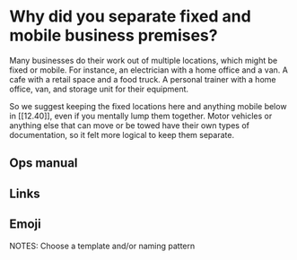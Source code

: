 # Why did you separate fixed and mobile business premises?

Many businesses do their work out of multiple locations, which might be fixed or mobile. For instance, an electrician with a home office and a van. A cafe with a retail space and a food truck. A personal trainer with a home office, van, and storage unit for their equipment.

So we suggest keeping the fixed locations here and anything mobile below in [[12.40]], even if you mentally lump them together. Motor vehicles or anything else that can move or be towed have their own types of documentation, so it felt more logical to keep them separate.

## Ops manual

## Links

## Emoji

NOTES:
Choose a template and/or naming pattern

